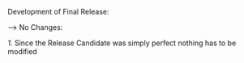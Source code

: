 Development of Final Release:

--> No Changes: 

*1.* Since the Release Candidate was simply perfect nothing has to be modified